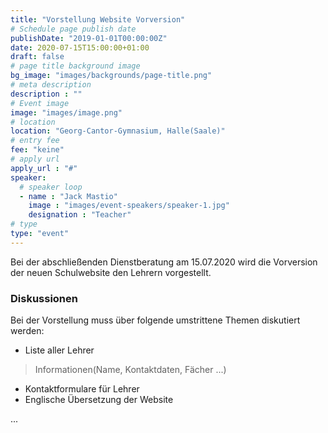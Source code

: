 ```yaml
---
title: "Vorstellung Website Vorversion"
# Schedule page publish date
publishDate: "2019-01-01T00:00:00Z"
date: 2020-07-15T15:00:00+01:00
draft: false
# page title background image
bg_image: "images/backgrounds/page-title.png"
# meta description
description : ""
# Event image
image: "images/image.png"
# location
location: "Georg-Cantor-Gymnasium, Halle(Saale)"
# entry fee
fee: "keine"
# apply url
apply_url : "#"
speaker:
  # speaker loop
  - name : "Jack Mastio"
    image : "images/event-speakers/speaker-1.jpg"
    designation : "Teacher"
# type
type: "event"
---
```


Bei der abschließenden Dienstberatung am 15.07.2020 wird die Vorversion der neuen Schulwebsite den Lehrern vorgestellt.

### Diskussionen

Bei der Vorstellung muss über folgende umstrittene Themen diskutiert werden:

 * Liste aller Lehrer
 > Informationen(Name, Kontaktdaten, Fächer ...)

 * Kontaktformulare für Lehrer
 * Englische Übersetzung der Website

...
